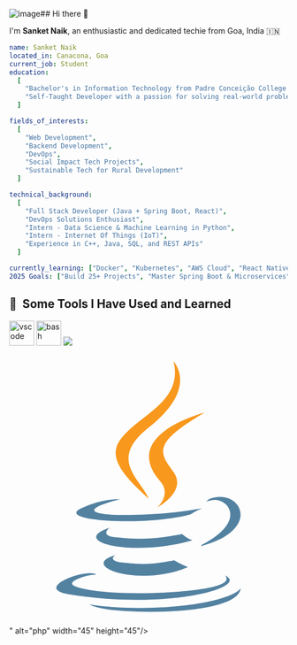![image](https://github.com/user-attachments/assets/fdd8097d-d7a5-44eb-91a9-bf1921b16604)## Hi there 👋

I'm **Sanket Naik**, an enthusiastic and dedicated techie from Goa, India 🇮🇳

```yaml
name: Sanket Naik
located_in: Canacona, Goa
current_job: Student
education:
  [
    "Bachelor's in Information Technology from Padre Conceição College of Engineering (PCCE), Goa",
    "Self-Taught Developer with a passion for solving real-world problems"
  ]

fields_of_interests:
  [
    "Web Development",
    "Backend Development",
    "DevOps",
    "Social Impact Tech Projects",
    "Sustainable Tech for Rural Development"
  ]

technical_background:
  [
    "Full Stack Developer (Java + Spring Boot, React)",
    "DevOps Solutions Enthusiast",
    "Intern - Data Science & Machine Learning in Python",
    "Intern - Internet Of Things (IoT)",
    "Experience in C++, Java, SQL, and REST APIs"
  ]

currently_learning: ["Docker", "Kubernetes", "AWS Cloud", "React Native"]
2025 Goals: ["Build 25+ Projects", "Master Spring Boot & Microservices", "Explore Cloud and Containerization"]

```
<h2> 🚀 &nbsp;Some Tools I Have Used and Learned</h2>
<p align="left">
<img src="https://cdn.jsdelivr.net/gh/devicons/devicon/icons/vscode/vscode-original.svg" alt="vscode" width="45" height="45"/>
<img src="https://cdn.jsdelivr.net/gh/devicons/devicon/icons/bash/bash-original.svg" alt="bash" width="45" height="45"/>
<img src="<?xml version="1.0" ?><!DOCTYPE svg  PUBLIC '-//W3C//DTD SVG 1.1//EN'  'http://www.w3.org/Graphics/SVG/1.1/DTD/svg11.dtd'><svg height="512px" style="enable-background:new 0 0 512 512;" version="1.1" viewBox="0 0 512 512" width="512px" xml:space="preserve" xmlns="http://www.w3.org/2000/svg" xmlns:xlink="http://www.w3.org/1999/xlink"><g id="_x31_81-java"><g><path d="M333.283,307.117c8.807-6.02,21.023-11.23,21.023-11.23s-34.768,6.29-69.357,9.165    c-42.315,3.503-87.775,4.221-110.595,1.167c-53.996-7.187,29.647-27.044,29.647-27.044s-32.433-2.154-72.413,17.07    C84.422,319.066,248.383,329.487,333.283,307.117z" style="fill:#5382A1;"/><path d="M256.56,278.277c-17.07-38.362-74.659-72.054,0-130.99C349.727,73.797,301.93,26,301.93,26    c19.316,75.917-67.92,98.917-99.456,146.084C181.001,204.337,212.986,238.927,256.56,278.277z" style="fill:#F8981D;"/><path d="M359.518,119.975c0.09,0-157.403,39.351-82.205,125.958c22.191,25.516-5.84,48.516-5.84,48.516    s56.332-29.108,30.457-65.495C277.762,194.993,259.254,178.103,359.518,119.975z" style="fill:#F8981D;"/><path d="M354.039,362.999c-0.449,1.078-1.797,2.247-1.797,2.336    c115.266-30.277,72.861-106.824,17.787-87.416c-4.852,1.707-7.365,5.66-7.365,5.66s3.053-1.259,9.883-2.696    C400.396,275.044,440.377,318.168,354.039,362.999L354.039,362.999z" style="fill:#5382A1;"/><path d="M396.443,418.971c0,0,13.027,10.692-14.285,19.047c-52.018,15.722-216.339,20.483-261.979,0.63    c-16.441-7.099,14.374-17.072,24.078-19.137c10.061-2.157,15.901-1.799,15.901-1.799c-18.238-12.847-117.963,25.247-50.671,36.119    C292.945,483.657,444.061,440.443,396.443,418.971L396.443,418.971z" style="fill:#5382A1;"/><path d="M195.557,381.776c-70.706,19.766,43.035,60.555,133.055,22.011    c-14.732-5.748-25.334-12.397-25.334-12.397c-40.16,7.637-58.756,8.175-95.233,4.043    C177.948,392.019,195.557,381.776,195.557,381.776L195.557,381.776z" style="fill:#5382A1;"/><path d="M357.092,469.103c-70.705,13.296-157.941,11.771-209.602,3.233c0-0.088,10.602,8.716,65.046,12.22    c82.834,5.302,210.051-2.966,213.016-42.136C425.553,442.42,419.803,457.245,357.092,469.103L357.092,469.103z" style="fill:#5382A1;"/><path d="M317.922,343.144c-53.188,10.243-84.003,9.973-122.904,5.93    c-30.098-3.145-10.422-17.698-10.422-17.698c-77.982,25.874,43.304,55.164,152.281,23.269    C325.289,350.601,317.922,343.144,317.922,343.144z" style="fill:#5382A1;"/></g></g><g id="Layer_1"/></svg>" alt="php" width="45" height="45"/>
</p>
